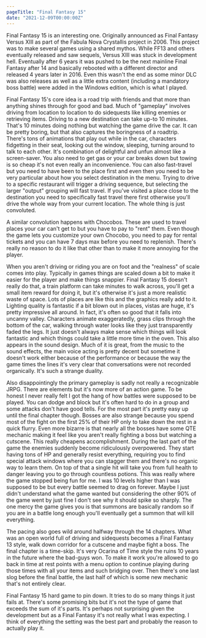 ```yaml
---
pageTitle: "Final Fantasy 15"
date: "2021-12-09T00:00:00Z"
---
```


Final Fantasy 15 is an interesting one.  Originally announced as Final Fantasy Versus XIII as part of the Fabula Nova Crystallis project in 2006.  This project was to make several games using a shared mythos.  While FF13 and others eventually released and saw sequels, Versus XIII was stuck in development hell.  Eventually after 6 years it was pushed to be the next mainline Final Fantasy after 14 and basically rebooted with a different director and released 4 years later in 2016.  Even this wasn't the end as some minor DLC was also releases as well as a little extra content (including a mandatory boss battle) were added in the Windows edition, which is what I played.

Final Fantasy 15's core idea is a road trip with friends and that more than anything shines through for good and bad.  Much of "gameplay" involves driving from location to location to do sidequests like killing enemies or retrieving items.  Driving to a new destination can take up-to 10 minutes.  That's 10 minutes doing nothing but watching the game drive the car.  It can be pretty boring, but that also captures the boringness of a roadtrip.  There's tons of animations that play out while in the car, characters fidgetting in their seat, looking out the window, sleeping, turning around to talk to each other.  It's combination of delightful and unfun almost like a screen-saver.  You also need to get gas or your car breaks down but towing is so cheap it's not even really an inconvenience.  You can also fast-travel but you need to have been to the place first and even then you need to be very particular about how you select destination in the menu.  Trying to drive to a specific restaurant will trigger a driving sequence, but selecting the larger "output" grouping will fast travel.  If you've visited a place close to the destination you need to specifically fast travel there first otherwise you'll drive the whole way from your current location.  The whole thing is just convoluted.

A similar convolution happens with Chocobos.  These are used to travel places your car can't get to but you have to pay to "rent" them.  Even though the game lets you customize your own Chocobo, you need to pay for rental tickets and you can have 7 days max before you need to replenish.  There's really no reason to do it like that other than to make it more annoying for the player.

When you aren't driving or riding you are on foot and the "realness" of scale comes into play. Typically in games things are scaled down a bit to make it easier for the player and make things snappier.  Final Fantasy 15 doesn't really do that, a train platform can take minutes to walk across, you'll get a small item reward for doing it, but it's otherwise it's just a more realistic waste of space.  Lots of places are like this and the graphics really add to it.  Lighting quality is fantastic if a bit blown out in places, vistas are huge, it's pretty impressive all around.  In fact, it's often so good that it falls into uncanny valley.  Characters animate exaggeratedly, grass clips through the bottom of the car, walking through water looks like they just transparently faded the legs.  It just doesn't always make sense which things will look fantastic and which things could take a little more time in the oven.  This also appears in the sound design.  Much of it is great, from the music to the sound effects, the main voice acting is pretty decent but sometime it doesn't work either because of the performance or because the way the game times the lines it's very clear that conversations were not recorded organically.  It's such a strange duality.

Also disappointingly the primary gameplay is sadly not really a recognizable JRPG.  There are elements but it's now more of an action game.  To be honest I never really felt I got the hang of how battles were supposed to be played.  You can dodge and block but it's often hard to do in a group and some attacks don't have good tells.  For the most part it's pretty easy up until the final chapter though.  Bosses are also strange because you spend most of the fight on the first 25% of their HP only to take down the rest in a quick flurry. Even more bizarre is that nearly all the bosses have some QTE mechanic making it feel like you aren't really fighting a boss but watching a cutscene.  This really cheapens accomplishment.  During the last part of the game the enemies suddenly become ridiculously overpowered.  They start having tons of HP and generally resist everything, requiring you to find special attack windows where you can stagger them and there's no organic way to learn them. On top of that a single hit will take you from full health to danger leaving you to go through countless potions.  This was really where the game stopped being fun for me.  I was 10 levels higher than I was supposed to be but every battle seemed to drag on forever.  Maybe I just didn't understand what the game wanted but considering the other 90% of the game went by just fine I don't see why it should spike so sharply.  The one mercy the game gives you is that summons are basically random so if you are in a battle long enough you'll eventually get a summon that will kill everything.

The pacing also goes wild around halfway through the 14 chapters.  What was an open world full of driving and sidequests becomes a Final Fantasy 13 style, walk down corridor for a cutscene and maybe fight a boss.  The final chapter is a time-skip.  It's very Ocarina of Time style the ruins 10 years in the future where the bad-guys won.  To make it work you're allowed to go back in time at rest points with a menu option to continue playing during those times with all your items and such bridging over.  Then there's one last slog before the final battle, the last half of which is some new mechanic that's not entirely clear.

Final Fantasy 15 hard game to pin down.  It tries to do so many things it just fails at.  There's some promising bits but it's not the type of game that exceeds the sum of it's parts.  It's perhaps not surprising given the development but as a Final Fantasy it's not really what I was expecting.  I think of everything the setting was the best part and probably the reason to actually play it.